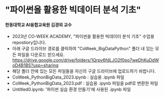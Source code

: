 # "파이썬을 활용한 빅데이터 분석 기초"
#### 한동대학교 AI융합교육원 김경외 교수

- 2023년 CO-WEEK ACADEMY, "파이썬을 활용한 빅데이터 분석 기초" 수업용 repostiory입니다.
- 아래 구글 드라이브 경로를 클릭하여 "CoWeek_BigDataPython" 폴더 내 있는 모든 파일을 다운로드 받으세요.
https://drive.google.com/drive/folders/1Qrpv6fdLJO2f0po7weDhKuDdWoD4B1BS?usp=sharing
- 해당 폴더 안에 있는 모든 파일들을 자신의 구글 드라이브에 업로드하기 바랍니다.
- CoWeek_PythonBigData_2023.ipynb : 실습용 .ipynb 파일
- CoWeek_PythonBigData_2023.pdf : 실습용 .ipynb 파일을 pdf로 변환한 파일
- Untitled0.ipynb: '파이썬 실습 환경 만들기'에 사용된 .ipynb 파일
